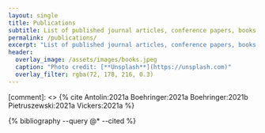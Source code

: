 ```yaml
---
layout: single
title: Publications
subtitle: List of published journal articles, conference papers, books, etc.
permalink: /publications/
excerpt: "List of published journal articles, conference papers, books, etc."
header:
  overlay_image: /assets/images/books.jpeg
  caption: "Photo credit: [**Unsplash**](https://unsplash.com)"
  overlay_filter: rgba(72, 178, 216, 0.3)
---
```


[comment]: <> {% cite Antolin:2021a Boehringer:2021a Boehringer:2021b Pietruszewski:2021a Vickers:2021a %}

{% bibliography --query @* --cited %}



